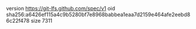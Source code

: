 version https://git-lfs.github.com/spec/v1
oid sha256:a6426ef115a4c9b5280bf7e8968babbea1eaa7d2159e464afe2eebd86c22f478
size 7311
